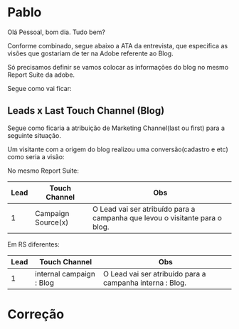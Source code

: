 # Pablo

Olá Pessoal, bom dia. Tudo bem?

Conforme combinado, segue abaixo a ATA da entrevista, que especifica as visões que gostariam de ter na Adobe referente ao Blog.

Só precisamos definir se vamos colocar as informações do blog no mesmo Report Suite da adobe.

Segue como vai ficar:

## Leads x Last Touch Channel (Blog)

Segue como ficaria a atribuição de Marketing Channel(last ou first) para a seguinte situação.

Um visitante com a origem do blog realizou uma conversão(cadastro e etc) como seria a visão:


No mesmo Report Suite:
	
Lead | Touch Channel | Obs
------- | ---------------- | ---------- 
1 | Campaign Source(x)   | O Lead vai ser atribuído para a campanha que levou o visitante para o blog.
   
	
	
Em RS diferentes:

Lead | Touch Channel | Obs
------- | ---------------- | ---------- 
1 | internal campaign : Blog   | O Lead vai ser atribuído para a campanha interna : Blog.





# Correção

